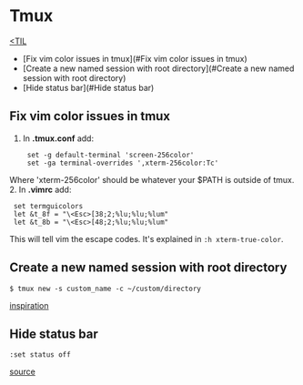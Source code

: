 # Tmux
[<TIL](knowledge.md)
- [Fix vim color issues in tmux](#Fix vim color issues in tmux)
- [Create a new named session with root directory](#Create a new named session with root directory)
- [Hide status bar](#Hide status bar)

## Fix vim color issues in tmux
1. In **.tmux.conf** add:
   ```
    set -g default-terminal 'screen-256color'
    set -ga terminal-overrides ',xterm-256color:Tc'
   ```
Where 'xterm-256color' should be whatever your $PATH is outside of tmux.
2. In **.vimrc** add:
   ```
    set termguicolors
    let &t_8f = "\<Esc>[38;2;%lu;%lu;%lum"
    let &t_8b = "\<Esc>[48;2;%lu;%lu;%lum"
   ```
This will tell vim the escape codes. It's explained in `:h xterm-true-color`.


## Create a new named session with root directory
`$ tmux new -s custom_name -c ~/custom/directory`

[inspiration](https://github.com/jbranchaud/til/blob/master/tmux/change-base-directory-of-existing-session.md)

## Hide status bar
`:set status off`

[source](https://github.com/jbranchaud/til/blob/master/tmux/hiding-the-status-bar.md)
